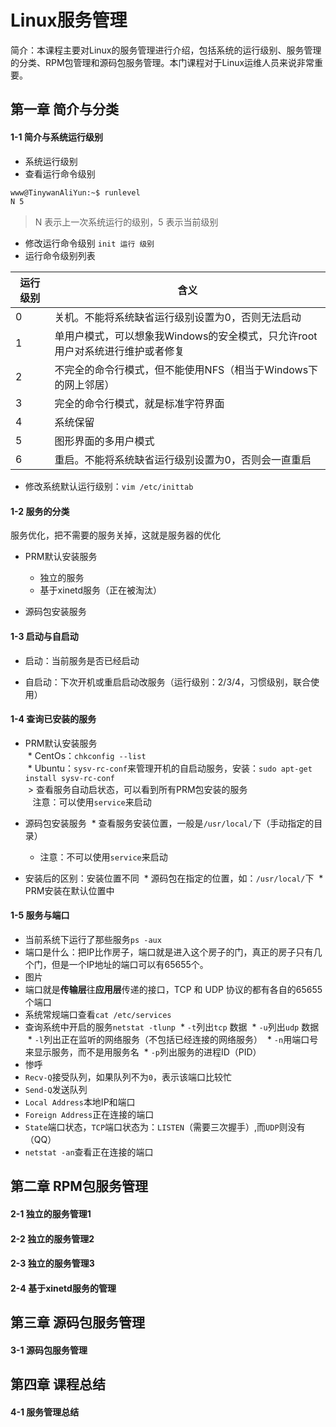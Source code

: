 Linux服务管理
========================

简介：本课程主要对Linux的服务管理进行介绍，包括系统的运行级别、服务管理的分类、RPM包管理和源码包服务管理。本门课程对于Linux运维人员来说非常重要。


## 第一章 简介与分类 

#### 1-1 简介与系统运行级别 
* 系统运行级别
* 查看运行命令级别

```bash
www@TinywanAliYun:~$ runlevel 
N 5
```
> N 表示上一次系统运行的级别，5 表示当前级别

* 修改运行命令级别 `init 运行 级别`
* 运行命令级别列表

运行级别 | 含义
------------ | -------------
0 | 关机。不能将系统缺省运行级别设置为0，否则无法启动
1 | 单用户模式，可以想象我Windows的安全模式，只允许root用户对系统进行维护或者修复
2 | 不完全的命令行模式，但不能使用NFS（相当于Windows下的网上邻居）
3 | 完全的命令行模式，就是标准字符界面
4 | 系统保留
5 | 图形界面的多用户模式
6 | 重启。不能将系统缺省运行级别设置为0，否则会一直重启

* 修改系统默认运行级别：`vim /etc/inittab `

#### 1-2 服务的分类

服务优化，把不需要的服务关掉，这就是服务器的优化  

* PRM默认安装服务    
   * 独立的服务    
   * 基于xinetd服务（正在被淘汰）   
   
* 源码包安装服务  

#### 1-3 启动与自启动 

* 启动：当前服务是否已经启动

* 自启动：下次开机或重启启动改服务（运行级别：2/3/4，习惯级别，联合使用）

#### 1-4 查询已安装的服务

* PRM默认安装服务  
  * CentOs：`chkconfig --list`   
  * Ubuntu：`sysv-rc-conf`来管理开机的自启动服务，安装：`sudo apt-get install sysv-rc-conf`   
  > 查看服务自动启状态，可以看到所有PRM包安装的服务  
    注意：可以使用`service`来启动  
 
* 源码包安装服务 
  * 查看服务安装位置，一般是`/usr/local/`下（手动指定的目录）  
  * 注意：不可以使用`service`来启动
  
* 安装后的区别：安装位置不同
  * 源码包在指定的位置，如：`/usr/local/`下
  * PRM安装在默认位置中
 
#### 1-5 服务与端口
* 当前系统下运行了那些服务`ps -aux`
* 端口是什么：把IP比作房子，端口就是进入这个房子的门，真正的房子只有几个门，但是一个IP地址的端口可以有65655个。
* 图片
* 端口就是**传输层**往**应用层**传递的接口，TCP 和 UDP 协议的都有各自的65655个端口
* 系统常规端口查看`cat /etc/services`
* 查询系统中开启的服务`netstat -tlunp`
  * `-t`列出`tcp` 数据
  * `-u`列出`udp` 数据
  * `-l`列出正在监听的网络服务（不包括已经连接的网络服务）
  * `-n`用端口号来显示服务，而不是用服务名
  * `-p`列出服务的进程ID（PID）
* 惨呼 
* `Recv-Q`接受队列，如果队列不为`0`，表示该端口比较忙
* `Send-Q`发送队列
* `Local Address`本地IP和端口
* `Foreign Address`正在连接的端口
* `State`端口状态，`TCP`端口状态为：`LISTEN`（需要三次握手）,而`UDP`则没有（QQ）
* `netstat -an`查看正在连接的端口
## 第二章 RPM包服务管理 

#### 2-1 独立的服务管理1

#### 2-2 独立的服务管理2

#### 2-3 独立的服务管理3 

#### 2-4 基于xinetd服务的管理


## 第三章 源码包服务管理

#### 3-1 源码包服务管理

## 第四章 课程总结 

#### 4-1 服务管理总结


